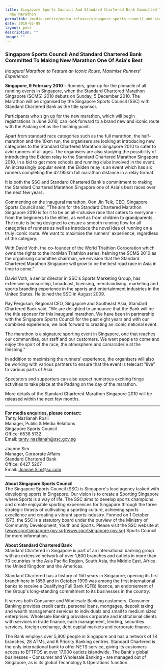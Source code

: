 ```yaml
---
title: Singapore Sports Council And Standard Chartered Bank Committed To Making
  New Marathon
permalink: /media-centre/media-release/singapore-sports-council-and-standard-chartered-bank-committed-to-making/
date: 2010-02-09
layout: post
description: ""
image: ""
---
```

### **Singapore Sports Council And Standard Chartered Bank Committed To Making New Marathon One Of Asia's Best**

_Inaugural Marathon to Feature an Iconic Route, Maximise Runners' Experience_

**Singapore, 9 February 2010** - Runners, gear up for the pinnacle of all running events in Singapore, when the Standard Chartered Marathon Singapore (SCMS) 2010 debuts on Sunday, 5 December 2010. The Marathon will be organised by the Singapore Sports Council (SSC) with Standard Chartered Bank as the title sponsor.

Participants who sign up for the new marathon, which will begin registrations in June 2010, can look forward to a brand new and iconic route with the Padang set as the finishing point.

Apart from standard race categories such as the full marathon, the half-marathon and the 10km run, the organisers are looking at introducing new categories to the Standard Chartered Marathon Singapore 2010 to cater to avid runners of all ages. The organisers are also studying the possibility of introducing the Ekiden relay to the Standard Chartered Marathon Singapore 2010, in a bid to get more schools and running clubs involved in the event. An increasingly popular event, the Ekiden relay is an event which has six runners completing the 42.195km full marathon distance in a relay format.

It is both the SSC and Standard Chartered Bank's commitment to making the Standard Chartered Marathon Singapore one of Asia's best races over the next few years.

Commenting on the inaugural marathon, Oon Jin Teik, CEO, Singapore Sports Council said, "The aim for the Standard Chartered Marathon Singapore 2010 is for it to be an all-inclusive race that caters to everyone - from the beginners to the elites, as well as from children to grandparents. The route is being designed to ensure a smooth running flow for all categories of runners as well as introduce the novel idea of running on a truly iconic route. We want to maximise the runners' experience, regardless of the category.

With David Voth, the co-founder of the World Triathlon Corporation which owns the rights to the IronMan Triathlon series, helming the SCMS 2010 as the organising committee chairman, we envision that the Standard Chartered Marathon Singapore will grow to be the best road race in Asia in time to come."

David Voth, a senior director in SSC's Sports Marketing Group, has extensive sponsorship, broadcast, licensing, merchandising, marketing and sports branding experience in the sports and entertainment industries in the United States. He joined the SSC in August 2009.

Ray Ferguson, Regional CEO, Singapore and Southeast Asia, Standard Chartered Bank said, "We are delighted to announce that the Bank will be the title sponsor for this inaugural marathon. We have been in partnership with the Singapore Sports Council for the past eight years and with our combined experience, we look forward to creating an iconic national event.

The marathon is a signature sporting event in Singapore, one that reaches our communities, our staff and our customers. We want people to come and enjoy the spirit of the race, the atmosphere and camaraderie at the finishing."

In addition to maximising the runners' experience, the organisers will also be working with various partners to ensure that the event is telecast "live" to various parts of Asia.

Spectators and supporters can also expect numerous exciting fringe activities to take place at the Padang on the day of the marathon.

More details of the Standard Chartered Marathon Singapore 2010 will be released within the next few months.

---

**For media enquiries, please contact:**
<br>
Tanty Nazlianah Rosli
<br>
Manager, Public & Media Relations
<br>
Singapore Sports Council
<br>
Office: 6538 5132
<br>
Email: [tanty_nazlianah@ssc.gov.sg](mailto:tanty_nazlianah@ssc.gov.sg)

Joanne Sim
<br>
Manager, Corporate Affairs
<br>
Standard Chartered Bank
<br>
Office: 6427 5207
<br>
Email: [Joanne.Sim@sc.com](mailto:Joanne.Sim@sc.com)

---

**About Singapore Sports Council**<br>
The Singapore Sports Council (SSC) is Singapore's lead agency tasked with developing sports in Singapore. Our vision is to create a Sporting Singapore where Sports is a way of life. The SSC aims to develop sports champions and create enjoyable sporting experiences for Singapore through the three strategic thrusts of cultivating a sporting culture, achieving sports excellence and creating a vibrant sports industry. Formed on 1 October 1973, the SSC is a statutory board under the purview of the Ministry of Community Development, Youth and Sports. Please visit the SSC website at [www.sportsingapore.gov.sg](www.sportsingapore.gov.sg) Sports Council for more information.

**About Standard Chartered Bank**<br>
Standard Chartered in Singapore is part of an international banking group with an extensive network of over 1,600 branches and outlets in more than 70 countries in the Asia Pacific Region, South Asia, the Middle East, Africa, the United Kingdom and the Americas.

Standard Chartered has a history of 150 years in Singapore, opening its first branch here in 1859 and in October 1999 was among the first international banks to receive a Qualifying Full Bank (QFB) licence, an endorsement of the Group's long-standing commitment to its businesses in the country.

It serves both Consumer and Wholesale Banking customers. Consumer Banking provides credit cards, personal loans, mortgages, deposit taking and wealth management services to individuals and small to medium sized enterprises. Wholesale Banking provides corporate and institutional clients with services in trade finance, cash management, lending, securities services, foreign exchange, debt capital markets and corporate finance.

The Bank employs over 5,800 people in Singapore and has a network of 18 branches, 28 ATMs, and 6 Priority Banking centres. Standard Chartered is the only international bank to offer NETS service, giving its customers access to EFTPOS at over 17,000 outlets islandwide. The Bank's global businesses - Consumer and Wholesale Banking - are managed out of Singapore, as is its global Technology & Operations function.